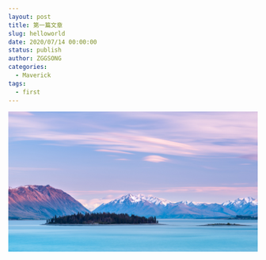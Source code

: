 ```yaml
---
layout: post
title: 第一篇文章
slug: helloworld
date: 2020/07/14 00:00:00
status: publish
author: ZGGSONG
categories: 
  - Maverick
tags: 
  - first
---
```


![测试](./images/first.jpg)
